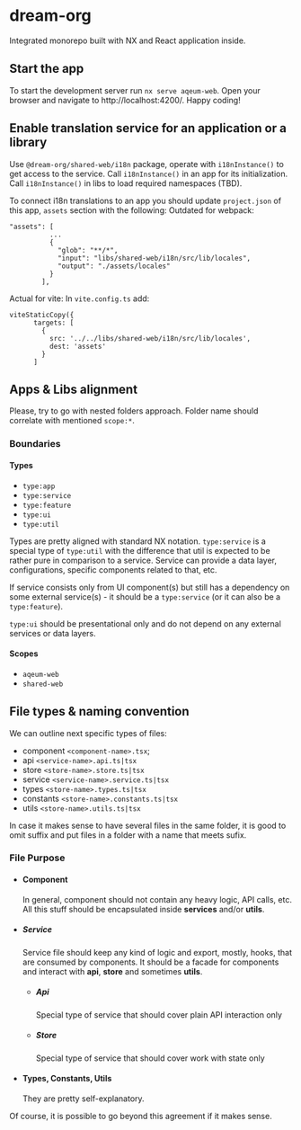 # dream-org
Integrated monorepo built with NX and React application inside.

## Start the app

To start the development server run `nx serve aqeum-web`. Open your browser and navigate to http://localhost:4200/. Happy coding!

## Enable translation service for an application or a library

Use `@dream-org/shared-web/i18n` package, operate with `i18nInstance()` to get access to the service.
Call `i18nInstance()` in an app for its initialization.
Call `i18nInstance()` in libs to load required namespaces (TBD).

To connect i18n translations to an app you should update `project.json` of this app, `assets` section with the following:
Outdated for webpack:
```
"assets": [
          ...
          {
            "glob": "**/*",
            "input": "libs/shared-web/i18n/src/lib/locales",
            "output": "./assets/locales"
          }
        ],
```

Actual for vite:
In `vite.config.ts` add:
```
viteStaticCopy({
      targets: [
        {
          src: '../../libs/shared-web/i18n/src/lib/locales',
          dest: 'assets'
        }
      ]
```
## Apps & Libs alignment

Please, try to go with nested folders approach. Folder name should correlate with mentioned `scope:*`.

### Boundaries

#### Types
-  `type:app`
-  `type:service`
-  `type:feature`
-  `type:ui`
-  `type:util`

Types are pretty aligned with standard NX notation. `type:service` is a special type of `type:util` with the difference that util is expected to be rather pure in comparison to a service.
Service can provide a data layer, configurations, specific components related to that, etc.

If service consists only from UI component(s) but still has a dependency on some external service(s) - it should be a `type:service` (or it can also be a `type:feature`).

`type:ui` should be presentational only and do not depend on any external services or data layers.
#### Scopes
-   `aqeum-web`
-   `shared-web`


## File types & naming convention

We can outline next specific types of files:
- component `<component-name>.tsx`;
- api `<service-name>.api.ts|tsx`
- store `<store-name>.store.ts|tsx`
- service `<service-name>.service.ts|tsx`
- types `<store-name>.types.ts|tsx`
- constants `<store-name>.constants.ts|tsx`
- utils `<store-name>.utils.ts|tsx`

In case it makes sense to have several files in the same folder, it is good to omit suffix and put files in a folder with a name that meets sufix.


### File Purpose
- #### Component
  In general, component should not contain any heavy logic, API calls, etc. All this stuff should be encapsulated inside **services** and/or **utils**.
- ##### Service
  Service file should keep any kind of logic and export, mostly, hooks, that are consumed by components.
  It should be a facade for components and interact with **api**, **store** and sometimes **utils**.
  - ##### Api
    Special type of service that should cover plain API interaction only
  - ##### Store
    Special type of service that should cover work with state only
- #### Types, Constants, Utils
  They are pretty self-explanatory.

Of course, it is possible to go beyond this agreement if it makes sense.
